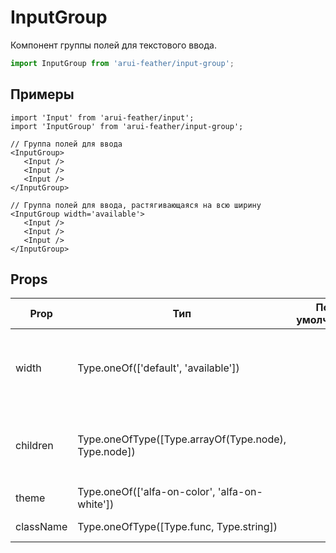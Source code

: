 # InputGroup

Компонент группы полей для текстового ввода.

```javascript
import InputGroup from 'arui-feather/input-group';
```

## Примеры


```
import 'Input' from 'arui-feather/input';
import 'InputGroup' from 'arui-feather/input-group';

// Группа полей для ввода
<InputGroup>
   <Input />
   <Input />
   <Input />
</InputGroup>

// Группа полей для ввода, растягивающаяся на всю ширину
<InputGroup width='available'>
   <Input />
   <Input />
   <Input />
</InputGroup>
```



## Props


| Prop  | Тип  | По-умолчанию | Обязательный | Описание |
| ----- | ---- | ------------ | ------------ |----------|
| width | Type.oneOf(['default', 'available']) |  |  | Управление возможностью компонента занимать всю ширину родителя |
| children | Type.oneOfType([Type.arrayOf(Type.node), Type.node]) |  |  | Дочерние элементы `InputGroup`, как правило, компоненты `Input` |
| theme | Type.oneOf(['alfa-on-color', 'alfa-on-white']) |  |  | Тема компонента |
| className | Type.oneOfType([Type.func, Type.string]) |  |  | Дополнительный класс |












